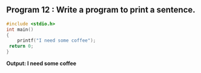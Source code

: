 ## Program 12 : Write a program to print a sentence.
```c
#include <stdio.h>
int main() 
{
    printf("I need some coffee");
 return 0;
}
```
**Output: I need some coffee**

